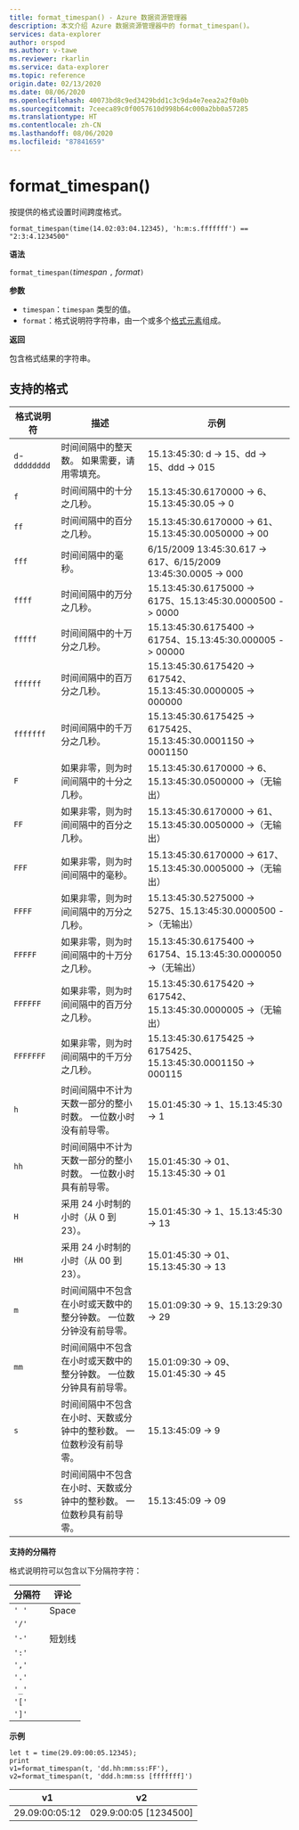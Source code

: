 ```yaml
---
title: format_timespan() - Azure 数据资源管理器
description: 本文介绍 Azure 数据资源管理器中的 format_timespan()。
services: data-explorer
author: orspod
ms.author: v-tawe
ms.reviewer: rkarlin
ms.service: data-explorer
ms.topic: reference
origin.date: 02/13/2020
ms.date: 08/06/2020
ms.openlocfilehash: 40073bd8c9ed3429bdd1c3c9da4e7eea2a2f0a0b
ms.sourcegitcommit: 7ceeca89c0f0057610d998b64c000a2bb0a57285
ms.translationtype: HT
ms.contentlocale: zh-CN
ms.lasthandoff: 08/06/2020
ms.locfileid: "87841659"
---
```

# <a name="format_timespan"></a>format_timespan()

按提供的格式设置时间跨度格式。

```kusto
format_timespan(time(14.02:03:04.12345), 'h:m:s.fffffff') == "2:3:4.1234500"
```

**语法**

`format_timespan(`*timespan* `,` *format*`)`

**参数**

* `timespan`：`timespan` 类型的值。
* `format`：格式说明符字符串，由一个或多个[格式元素](#supported-formats)组成。

**返回**

包含格式结果的字符串。

## <a name="supported-formats"></a>支持的格式

|格式说明符   |描述    |示例
|---|---|---
|`d`-`dddddddd` |时间间隔中的整天数。 如果需要，请用零填充。|   15.13:45:30: d -> 15、dd -> 15、ddd -> 015
|`f`    |时间间隔中的十分之几秒。 |15.13:45:30.6170000 -> 6、15.13:45:30.05 -> 0
|`ff`   |时间间隔中的百分之几秒。 |15.13:45:30.6170000 -> 61、15.13:45:30.0050000 -> 00
|`fff`  |时间间隔中的毫秒。 |6/15/2009 13:45:30.617 -> 617、6/15/2009 13:45:30.0005 -> 000
|`ffff` |时间间隔中的万分之几秒。 |15.13:45:30.6175000 -> 6175、15.13:45:30.0000500 -> 0000
|`fffff`    |时间间隔中的十万分之几秒。 |15.13:45:30.6175400 -> 61754、15.13:45:30.000005 -> 00000
|`ffffff`   |时间间隔中的百万分之几秒。 |15.13:45:30.6175420 -> 617542、15.13:45:30.0000005 -> 000000
|`fffffff`  |时间间隔中的千万分之几秒。 |15.13:45:30.6175425 -> 6175425、15.13:45:30.0001150 -> 0001150
|`F`    |如果非零，则为时间间隔中的十分之几秒。 |15.13:45:30.6170000 -> 6、15.13:45:30.0500000 ->（无输出）
|`FF`   |如果非零，则为时间间隔中的百分之几秒。 |15.13:45:30.6170000 -> 61、15.13:45:30.0050000 ->（无输出）
|`FFF`  |如果非零，则为时间间隔中的毫秒。 |15.13:45:30.6170000 -> 617、15.13:45:30.0005000 ->（无输出）
|`FFFF` |如果非零，则为时间间隔中的万分之几秒。 |15.13:45:30.5275000 -> 5275、15.13:45:30.0000500 ->（无输出）
|`FFFFF`    |如果非零，则为时间间隔中的十万分之几秒。 |15.13:45:30.6175400 -> 61754、15.13:45:30.0000050 ->（无输出）
|`FFFFFF`   |如果非零，则为时间间隔中的百万分之几秒。 |15.13:45:30.6175420 -> 617542、15.13:45:30.0000005 ->（无输出）
|`FFFFFFF`  |如果非零，则为时间间隔中的千万分之几秒。 |15.13:45:30.6175425 -> 6175425、15.13:45:30.0001150 -> 000115
|`h`    |时间间隔中不计为天数一部分的整小时数。 一位数小时没有前导零。 |15.01:45:30 -> 1、15.13:45:30 -> 1
|`hh`   |时间间隔中不计为天数一部分的整小时数。 一位数小时具有前导零。 |15.01:45:30 -> 01、15.13:45:30 -> 01
|`H`    |采用 24 小时制的小时（从 0 到 23）。 |15.01:45:30 -> 1、15.13:45:30 -> 13
|`HH`   |采用 24 小时制的小时（从 00 到 23）。 |15.01:45:30 -> 01、15.13:45:30 -> 13
|`m`    |时间间隔中不包含在小时或天数中的整分钟数。 一位数分钟没有前导零。 |15.01:09:30 -> 9、15.13:29:30 -> 29
|`mm`   |时间间隔中不包含在小时或天数中的整分钟数。 一位数分钟具有前导零。 |15.01:09:30 -> 09、15.01:45:30 -> 45
|`s`    |时间间隔中不包含在小时、天数或分钟中的整秒数。 一位数秒没有前导零。 |15.13:45:09 -> 9
|`ss`   |时间间隔中不包含在小时、天数或分钟中的整秒数。 一位数秒具有前导零。 |15.13:45:09 -> 09

**支持的分隔符**

格式说明符可以包含以下分隔符字符：

|分隔符|评论|
|---------|-------|
|`' '`| Space|
|`'/'`||
|`'-'`|短划线|
|`':'`||
|`','`||
|`'.'`||
|`'_'`||
|`'['`||
|`']'`||

**示例**

<!-- csl: https://help.kusto.chinacloudapi.cn/Samples -->
```kusto
let t = time(29.09:00:05.12345);
print 
v1=format_timespan(t, 'dd.hh:mm:ss:FF'),
v2=format_timespan(t, 'ddd.h:mm:ss [fffffff]')
```

|v1|v2|
|---|---|
|29.09:00:05:12|029.9:00:05 [1234500]|
